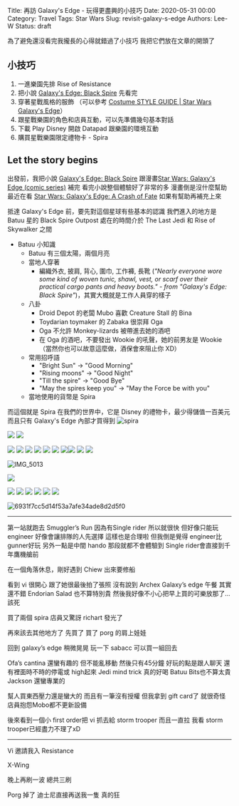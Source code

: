 Title: 再訪 Galaxy's Edge - 玩得更盡興的小技巧
Date: 2020-05-31 00:00
Category: Travel
Tags: Star Wars
Slug: revisit-galaxy-s-edge
Authors: Lee-W
Status: draft


為了避免還沒看完我攏長的心得就錯過了小技巧
我把它們放在文章的開頭了

<!--more-->

## 小技巧
1. 一進樂園先排 Rise of Resistance
2. 把小說 [Galaxy's Edge: Black Spire](https://starwars.fandom.com/wiki/Galaxy%27s_Edge:_Black_Spire) 先看完
3. 穿著星戰風格的服飾 （可以參考 [Costume STYLE GUIDE | Star Wars Galaxy's Edge](https://www.youtube.com/watch?time_continue=10&v=Yrjt03R4fhE)）
4. 跟星戰樂園的角色和店員互動，可以先準備幾句基本對話
5. 下載 Play Disney 開啟 Datapad 跟樂園的環境互動
6. 購買星戰樂園限定禮物卡 - Spira

## Let the story begins
出發前，我把小說 [Galaxy's Edge: Black Spire](https://starwars.fandom.com/wiki/Galaxy%27s_Edge:_Black_Spire) 跟漫畫[Star Wars: Galaxy's Edge (comic series)](https://starwars.fandom.com/wiki/Star_Wars:_Galaxy%27s_Edge_(comic_series)) 補完
看完小說整個體驗好了非常的多
漫畫倒是沒什麼幫助
最近在看 [Star Wars: Galaxy's Edge: A Crash of Fate](https://starwars.fandom.com/wiki/A_Crash_of_Fate)
如果有幫助再補充上來

抵達 Galaxy's Edge 前，要先對這個星球有些基本的認識
我們進入的地方是 Batuu 星的 Black Spire Outpost
處在的時間介於 The Last Jedi 和 Rise of Skywalker 之間

* Batuu 小知識
    * Batuu 有三個太陽，兩個月亮
    * 當地人穿著
        * 編織外衣, 披肩, 背心, 圍巾, 工作褲, 長靴 (*"Nearly everyone wore some kind of woven tunic, shawl, vest, or scarf over their practical cargo pants and heavy boots." - from "Galaxy's Edge: Black Spire"*)，其實大概就是工作人員穿的樣子
    * 八卦
        * Droid Depot 的老闆 Mubo 喜歡 Creature Stall 的 Bina
        * Toydarian toymaker 的 Zabaka 很崇拜 Oga
        * Oga 不允許 Monkey-lizards 被帶進去她的酒吧
        * 在 Oga 的酒吧，不要發出 Wookie 的吼聲，她的前男友是 Wookie（當然你也可以故意這麼做，酒保會來阻止你 XD）
    * 常用招呼語
        * "Bright Sun" → "Good Morning"
        * "Rising moons" → "Good Night"
        * "Till the spire" → "Good Bye"
        * "May the spires keep you" → "May the Force be with you"
    * 當地使用的貨幣是 Spira

而這個就是 Spira
在我們的世界中，它是 Disney 的禮物卡，最少得儲值一百美元
而且只有 Galaxy's Edge 內部才買得到
![spira](images/post-images/revist-galaxy-s-edge/15795954725599.jpg)





![](images/post-images/revist-galaxy-s-edge/15795954513060.jpg)
![](images/post-images/revist-galaxy-s-edge/15795954834126.jpg)


![](images/post-images/revist-galaxy-s-edge/15795954896293.jpg)
![](images/post-images/revist-galaxy-s-edge/15795954954937.jpg)
![](images/post-images/revist-galaxy-s-edge/15795954991934.jpg)
![](images/post-images/revist-galaxy-s-edge/15795955179194.jpg)
![](images/post-images/revist-galaxy-s-edge/15795955218325.jpg)
![](images/post-images/revist-galaxy-s-edge/15795955247018.jpg)
![](images/post-images/revist-galaxy-s-edge/15795955273212.jpg)![](images/post-images/revist-galaxy-s-edge/15795955900960.jpg)
![](images/post-images/revist-galaxy-s-edge/15795956157008.jpg)
![](images/post-images/revist-galaxy-s-edge/15795956216163.jpg)

![IMG_5013](images/post-images/revist-galaxy-s-edge/IMG_5013.jpeg)


![](images/post-images/revist-galaxy-s-edge/15795956849788.jpg)

![](images/post-images/revist-galaxy-s-edge/15795957088777.jpg)
![](images/post-images/revist-galaxy-s-edge/15795957148049.jpg)
![](images/post-images/revist-galaxy-s-edge/15795957357664.jpg)
![](images/post-images/revist-galaxy-s-edge/15795957594554.jpg)
![](images/post-images/revist-galaxy-s-edge/15795957805389.jpg)
![](images/post-images/revist-galaxy-s-edge/15795957917564.jpg)



![6931f7cc5d14f53a7afe34ade8d2d5f0](images/post-images/revist-galaxy-s-edge/6931f7cc5d14f53a7afe34ade8d2d5f0.jpeg)


---
第一站就跑去 Smuggler’s Run
因為有Single rider 所以就很快
但好像只能玩 engineer
好像會讓排隊的人先選擇
這樣也是合理啦
但我倒是覺得 engineer比 gunner好玩
另外一點是中間 hando 那段就都不會體驗到
Single rider會直接到千年鷹機艙前

在一個角落休息，剛好遇到 Chiew 出來要修船

看到 vi 很開心
跟了她很最後拍了張照
沒有說到 Archex
Galaxy’s edge 午餐
其實還不錯
Endorian Salad
也不算特別貴
然後我好像不小心把早上買的可樂放那了...
該死

買了兩個 spira
店員又驚訝 richart 發光了

再來該去其他地方了
先買了
買了 porg 的肩上娃娃

回到 galaxy’s edge 稍微晃晃
玩一下 sabacc
可以買一組回去

Ofa’s cantina
還蠻有趣的
但不能亂移動
然後只有45分鐘
好玩的點是跟人聊天
還有裡面時不時的停電或 high起來
Jedi mind trick 真的好喝
Batuu Bits也不算太貴
Jackson 還蠻專業的

幫人買東西壓力還是蠻大的
而且有一筆沒有授權
但我拿到 gift card了
就很奇怪
店員抱怨Mobo都不更新設備

後來看到一個小 first order把 vi 抓去給 storm trooper
而且一直拉
我看 storm trooper已經盡力不理了xD

---

Vi 邀請我入 Resistance

X-Wing

晚上再刷一波
總共三刷

Porg 掉了
迪士尼直接再送我一隻
真的狂
